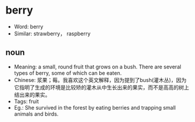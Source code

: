 # berry

- Word: berry
- Similar: strawberry， raspberry

## noun

- Meaning: a small, round fruit that grows on a bush. There are several types of berry, some of which can be eaten.
- Chinese: 浆果；莓。我喜欢这个英文解释，因为提到了bush(灌木丛)，因为它指明了生成的环境是比较矫的灌木从中生长出来的果实，而不是高高的树上结出来的果实。
- Tags: fruit
- Eg.: She survived in the forest by eating berries and trapping small animals and birds.


